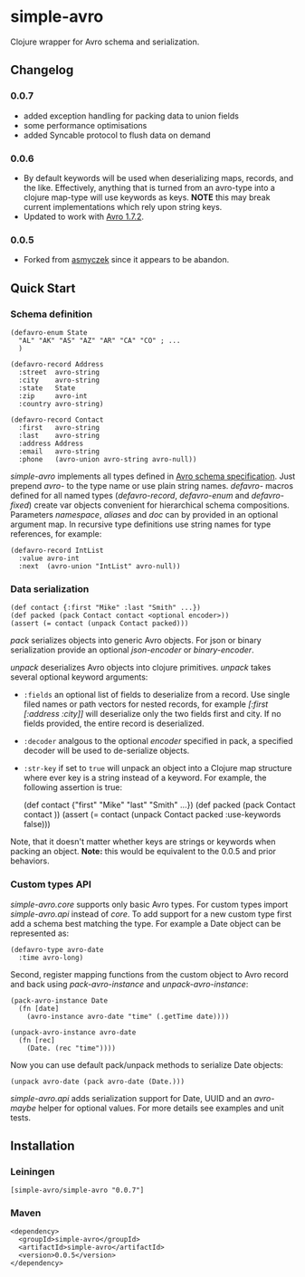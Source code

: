 # simple-avro

Clojure wrapper for Avro schema and serialization.

## Changelog

### 0.0.7

* added exception handling for packing data to union fields
* some performance optimisations
* added Syncable protocol to flush data on demand

### 0.0.6

* By default keywords will be used when deserializing maps, records, and the like. Effectively, anything that is turned from an avro-type into a clojure map-type will use keywords as keys. __NOTE__ this may break current implementations which rely upon string keys.
* Updated to work with [Avro 1.7.2](avro.apache.org/docs/1.7.2/spec.html).

### 0.0.5

* Forked from [asmyczek](https://github.com/asmyczek/simple-avro) since it appears to be abandon.

## Quick Start

### Schema definition

    (defavro-enum State
      "AL" "AK" "AS" "AZ" "AR" "CA" "CO" ; ...
      )

    (defavro-record Address
      :street  avro-string
      :city    avro-string
      :state   State
      :zip     avro-int
      :country avro-string)

    (defavro-record Contact
      :first   avro-string
      :last    avro-string
      :address Address
      :email   avro-string
      :phone   (avro-union avro-string avro-null))

_simple-avro_ implements all types defined in [Avro schema specification](http://avro.apache.org/docs/1.7.2/spec.html).
Just prepend _avro-_ to the type name or use plain string names. _defavro-_ macros defined for all named types
(_defavro-record_, _defavro-enum_ and _defavro-fixed_) create var objects convenient for hierarchical schema compositions.
Parameters _namespace_, _aliases_ and _doc_ can by provided in an optional argument map. In recursive type definitions use 
string names for type references, for example:

    (defavro-record IntList
      :value avro-int 
      :next  (avro-union "IntList" avro-null))

### Data serialization

    (def contact {:first "Mike" :last "Smith" ...})
    (def packed (pack Contact contact <optional encoder>))
    (assert (= contact (unpack Contact packed)))

_pack_ serializes objects into generic Avro objects. For json or binary serialization provide an optional _json-encoder_ or _binary-encoder_.


_unpack_ deserializes Avro objects into clojure primitives. _unpack_ takes several optional keyword arguments:

* `:fields` an optional list of fields to deserialize from a record. Use single filed names or path vectors for nested records, for example _[:first [:address :city]]_ will deserialize only
the two fields first and city. If no fields provided, the entire record is deserialized. 
* `:decoder` analgous to the optional _encoder_ specified in pack, a specified decoder will be used to de-serialize objects.
* `:str-key` if set to `true` will unpack an object into a Clojure map structure where ever key is a string instead of a keyword.
For example, the following assertion is true:

    (def contact {"first" "Mike" "last" "Smith" ...})
    (def packed (pack Contact contact <optional encoder>))
    (assert (= contact (unpack Contact packed :use-keywords false)))

Note, that it doesn't matter whether keys are strings or keywords when packing an object. __Note:__ this would be equivalent to the 0.0.5 and prior behaviors.


### Custom types API

_simple-avro.core_ supports only basic Avro types. For custom types import _simple-avro.api_ instead of _core_.
To add support for a new custom type first add a schema best matching the type. For example a Date object can be represented as:

    (defavro-type avro-date
      :time avro-long)

Second, register mapping functions from the custom object to Avro record and back using _pack-avro-instance_ and _unpack-avro-instance_:

    (pack-avro-instance Date
      (fn [date] 
        (avro-instance avro-date "time" (.getTime date))))
      
    (unpack-avro-instance avro-date
      (fn [rec]
        (Date. (rec "time"))))

Now you can use default pack/unpack methods to serialize Date objects:

    (unpack avro-date (pack avro-date (Date.)))

_simple-avro.api_ adds serialization support for Date, UUID and an _avro-maybe_ helper for optional values.
For more details see examples and unit tests.

## Installation

### Leiningen

    [simple-avro/simple-avro "0.0.7"]
 
### Maven

    <dependency>
      <groupId>simple-avro</groupId>
      <artifactId>simple-avro</artifactId>
      <version>0.0.5</version>
    </dependency>
